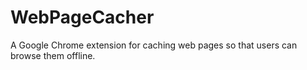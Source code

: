 # WebPageCacher
A Google Chrome extension for caching web pages so that users can browse them offline.
